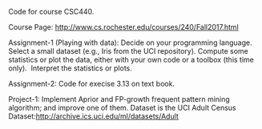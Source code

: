 Code for course CSC440.

Course Page: http://www.cs.rochester.edu/courses/240/Fall2017.html


Assignment-1 (Playing with data):
Decide on your programming language.
Select a small dataset (e.g., Iris from the UCI repository).
Compute some statistics or plot the data, either with your own code or a toolbox (this time only). 
Interpret the statistics or plots.

Assignment-2:
Code for execise 3.13 on text book.

Project-1:
Implement Aprior and FP-growth frequent pattern mining algorithm; and improve one of them. Dataset is the UCI Adult Census Dataset:http://archive.ics.uci.edu/ml/datasets/Adult
